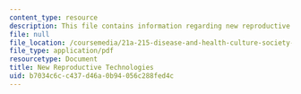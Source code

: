 ```yaml
---
content_type: resource
description: This file contains information regarding new reproductive technologies.
file: null
file_location: /coursemedia/21a-215-disease-and-health-culture-society-and-ethics-spring-2012/b7034c6cc437d46a0b94056c288fed4c_MIT21A_215S12_lecture_23.pdf
file_type: application/pdf
resourcetype: Document
title: New Reproductive Technologies
uid: b7034c6c-c437-d46a-0b94-056c288fed4c
---
```

